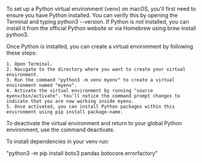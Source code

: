 To set up a Python virtual environment (venv) on macOS, you'll first need to ensure you have Python installed. You can verify this by opening the Terminal and typing python3 --version. If Python is not installed, you can install it from the official Python website or via Homebrew using brew install python3.

Once Python is installed, you can create a virtual environment by following these steps:

    1. Open Terminal.
    2. Navigate to the directory where you want to create your virtual environment.
    3. Run the command "python3 -m venv myenv" to create a virtual environment named "myenv".
    4. Activate the virtual environment by running "source myenv/bin/activate". You'll notice the command prompt changes to indicate that you are now working inside myenv.
    5. Once activated, you can install Python packages within this environment using pip install package-name.

To deactivate the virtual environment and return to your global Python environment, use the command deactivate.

To install dependencies in your venv run:

"python3 -m pip install boto3 pandas botocore.errorfactory"